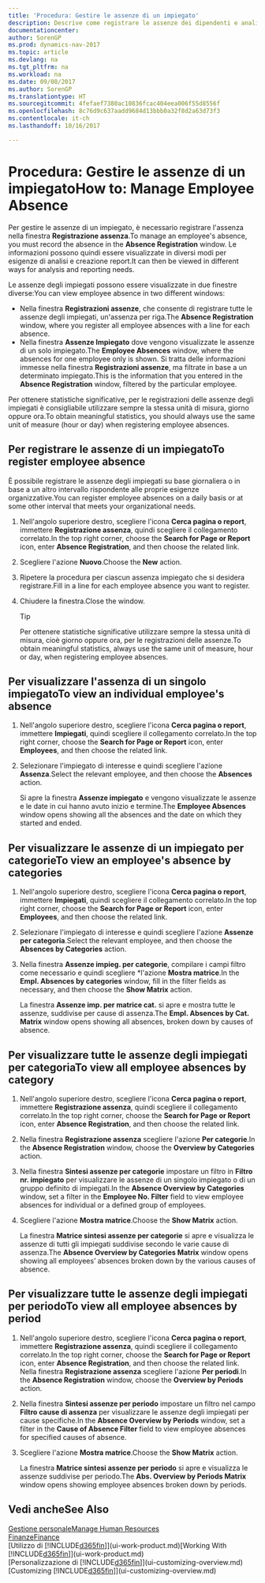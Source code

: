 ```yaml
---
title: 'Procedura: Gestire le assenze di un impiegato'
description: Descrive come registrare le assenze dei dipendenti e analizzare le statistiche sulle assenze.
documentationcenter: 
author: SorenGP
ms.prod: dynamics-nav-2017
ms.topic: article
ms.devlang: na
ms.tgt_pltfrm: na
ms.workload: na
ms.date: 09/08/2017
ms.author: SorenGP
ms.translationtype: HT
ms.sourcegitcommit: 4fefaef7380ac10836fcac404eea006f55d8556f
ms.openlocfilehash: 8c76d9c637aadd9684d13bbb0a32f8d2a63d73f3
ms.contentlocale: it-ch
ms.lasthandoff: 10/16/2017

---
```

# <a name="how-to-manage-employee-absence"></a><span data-ttu-id="cd171-103">Procedura: Gestire le assenze di un impiegato</span><span class="sxs-lookup"><span data-stu-id="cd171-103">How to: Manage Employee Absence</span></span>
<span data-ttu-id="cd171-104">Per gestire le assenze di un impiegato, è necessario registrare l'assenza nella finestra **Registrazione assenza**.</span><span class="sxs-lookup"><span data-stu-id="cd171-104">To manage an employee's absence, you must record the absence in the **Absence Registration** window.</span></span> <span data-ttu-id="cd171-105">Le informazioni possono quindi essere visualizzate in diversi modi per esigenze di analisi e creazione report.</span><span class="sxs-lookup"><span data-stu-id="cd171-105">It can then be viewed in different ways for analysis and reporting needs.</span></span>

<span data-ttu-id="cd171-106">Le assenze degli impiegati possono essere visualizzate in due finestre diverse:</span><span class="sxs-lookup"><span data-stu-id="cd171-106">You can view employee absence in two different windows:</span></span>

* <span data-ttu-id="cd171-107">Nella finestra **Registrazioni assenze**, che consente di registrare tutte le assenze degli impiegati, un'assenza per riga.</span><span class="sxs-lookup"><span data-stu-id="cd171-107">The **Absence Registration** window, where you register all employee absences with a line for each absence.</span></span>
* <span data-ttu-id="cd171-108">Nella finestra **Assenze Impiegato** dove vengono visualizzate le assenze di un solo impiegato.</span><span class="sxs-lookup"><span data-stu-id="cd171-108">The **Employee Absences** window, where the absences for one employee only is shown.</span></span> <span data-ttu-id="cd171-109">Si tratta delle informazioni immesse nella finestra **Registrazioni assenze**, ma filtrate in base a un determinato impiegato.</span><span class="sxs-lookup"><span data-stu-id="cd171-109">This is the information that you entered in the **Absence Registration** window, filtered by the particular employee.</span></span>

<span data-ttu-id="cd171-110">Per ottenere statistiche significative, per le registrazioni delle assenze degli impiegati è consigliabile utilizzare sempre la stessa unità di misura, giorno oppure ora.</span><span class="sxs-lookup"><span data-stu-id="cd171-110">To obtain meaningful statistics, you should always use the same unit of measure (hour or day) when registering employee absences.</span></span>

## <a name="to-register-employee-absence"></a><span data-ttu-id="cd171-111">Per registrare le assenze di un impiegato</span><span class="sxs-lookup"><span data-stu-id="cd171-111">To register employee absence</span></span>
<span data-ttu-id="cd171-112">È possibile registrare le assenze degli impiegati su base giornaliera o in base a un altro intervallo rispondente alle proprie esigenze organizzative.</span><span class="sxs-lookup"><span data-stu-id="cd171-112">You can register employee absences on a daily basis or at some other interval that meets your organizational needs.</span></span>

1. <span data-ttu-id="cd171-113">Nell'angolo superiore destro, scegliere l'icona **Cerca pagina o report**, immettere **Registrazione assenza**, quindi scegliere il collegamento correlato.</span><span class="sxs-lookup"><span data-stu-id="cd171-113">In the top right corner, choose the **Search for Page or Report** icon, enter **Absence Registration**, and then choose the related link.</span></span>
2. <span data-ttu-id="cd171-114">Scegliere l'azione **Nuovo**.</span><span class="sxs-lookup"><span data-stu-id="cd171-114">Choose the **New** action.</span></span>
3. <span data-ttu-id="cd171-115">Ripetere la procedura per ciascun assenza impiegato che si desidera registrare.</span><span class="sxs-lookup"><span data-stu-id="cd171-115">Fill in a line for each employee absence you want to register.</span></span>
4. <span data-ttu-id="cd171-116">Chiudere la finestra.</span><span class="sxs-lookup"><span data-stu-id="cd171-116">Close the window.</span></span>

    > [!Tip]
    > <span data-ttu-id="cd171-117">Per ottenere statistiche significative utilizzare sempre la stessa unità di misura, cioè giorno oppure ora, per le registrazioni delle assenze.</span><span class="sxs-lookup"><span data-stu-id="cd171-117">To obtain meaningful statistics, always use the same unit of measure, hour or day, when registering employee absences.</span></span>

## <a name="to-view-an-individual-employees-absence"></a><span data-ttu-id="cd171-118">Per visualizzare l'assenza di un singolo impiegato</span><span class="sxs-lookup"><span data-stu-id="cd171-118">To view an individual employee's absence</span></span>
1. <span data-ttu-id="cd171-119">Nell'angolo superiore destro, scegliere l'icona **Cerca pagina o report**, immettere **Impiegati**, quindi scegliere il collegamento correlato.</span><span class="sxs-lookup"><span data-stu-id="cd171-119">In the top right corner, choose the **Search for Page or Report** icon, enter **Employees**, and then choose the related link.</span></span>
2. <span data-ttu-id="cd171-120">Selezionare l'impiegato di interesse e quindi scegliere l'azione **Assenza**.</span><span class="sxs-lookup"><span data-stu-id="cd171-120">Select the relevant employee, and then choose the **Absences** action.</span></span>

    <span data-ttu-id="cd171-121">Si apre la finestra **Assenze impiegato** e vengono visualizzate le assenze e le date in cui hanno avuto inizio e termine.</span><span class="sxs-lookup"><span data-stu-id="cd171-121">The **Employee Absences** window opens showing all the absences and the date on which they started and ended.</span></span>

## <a name="to-view-an-employees-absence-by-categories"></a><span data-ttu-id="cd171-122">Per visualizzare le assenze di un impiegato per categorie</span><span class="sxs-lookup"><span data-stu-id="cd171-122">To view an employee's absence by categories</span></span>
1. <span data-ttu-id="cd171-123">Nell'angolo superiore destro, scegliere l'icona **Cerca pagina o report**, immettere **Impiegati**, quindi scegliere il collegamento correlato.</span><span class="sxs-lookup"><span data-stu-id="cd171-123">In the top right corner, choose the **Search for Page or Report** icon, enter **Employees**, and then choose the related link.</span></span>
2. <span data-ttu-id="cd171-124">Selezionare l'impiegato di interesse e quindi scegliere l'azione **Assenze per categoria**.</span><span class="sxs-lookup"><span data-stu-id="cd171-124">Select the relevant employee, and then choose the **Absences by Categories** action.</span></span>
3. <span data-ttu-id="cd171-125">Nella finestra **Assenze impieg. per categorie**, compilare i campi filtro come necessario e quindi scegliere *l'azione **Mostra matrice**.</span><span class="sxs-lookup"><span data-stu-id="cd171-125">In the **Empl. Absences by categories** window, fill in the filter fields as necessary, and then choose the **Show Matrix** action.</span></span>

    <span data-ttu-id="cd171-126">La finestra **Assenze imp. per matrice cat.** si apre e mostra tutte le assenze, suddivise per cause di assenza.</span><span class="sxs-lookup"><span data-stu-id="cd171-126">The **Empl. Absences by Cat. Matrix** window opens showing all absences, broken down by causes of absence.</span></span>

## <a name="to-view-all-employee-absences-by-category"></a><span data-ttu-id="cd171-127">Per visualizzare tutte le assenze degli impiegati per categoria</span><span class="sxs-lookup"><span data-stu-id="cd171-127">To view all employee absences by category</span></span>
1. <span data-ttu-id="cd171-128">Nell'angolo superiore destro, scegliere l'icona **Cerca pagina o report**, immettere **Registrazione assenza**, quindi scegliere il collegamento correlato.</span><span class="sxs-lookup"><span data-stu-id="cd171-128">In the top right corner, choose the **Search for Page or Report** icon, enter **Absence Registration**, and then choose the related link.</span></span>
2. <span data-ttu-id="cd171-129">Nella finestra **Registrazione assenza** scegliere l'azione **Per categorie**.</span><span class="sxs-lookup"><span data-stu-id="cd171-129">In the **Absence Registration** window, choose the **Overview by Categories** action.</span></span>
3. <span data-ttu-id="cd171-130">Nella finestra **Sintesi assenze per categorie** impostare un filtro in **Filtro nr. impiegato** per visualizzare le assenze di un singolo impiegato o di un gruppo definito di impiegati.</span><span class="sxs-lookup"><span data-stu-id="cd171-130">In the **Absence Overview by Categories** window, set a filter in the **Employee No. Filter** field to view employee absences for individual or a defined group of employees.</span></span>
4. <span data-ttu-id="cd171-131">Scegliere l'azione **Mostra matrice**.</span><span class="sxs-lookup"><span data-stu-id="cd171-131">Choose the **Show Matrix** action.</span></span>

    <span data-ttu-id="cd171-132">La finestra **Matrice sintesi assenze per categorie** si apre e visualizza le assenze di tutti gli impiegati suddivise secondo le varie cause di assenza.</span><span class="sxs-lookup"><span data-stu-id="cd171-132">The **Absence Overview by Categories Matrix** window opens showing all employees’ absences broken down by the various causes of absence.</span></span>

## <a name="to-view-all-employee-absences-by-period"></a><span data-ttu-id="cd171-133">Per visualizzare tutte le assenze degli impiegati per periodo</span><span class="sxs-lookup"><span data-stu-id="cd171-133">To view all employee absences by period</span></span>
1. <span data-ttu-id="cd171-134">Nell'angolo superiore destro, scegliere l'icona **Cerca pagina o report**, immettere **Registrazione assenza**, quindi scegliere il collegamento correlato.</span><span class="sxs-lookup"><span data-stu-id="cd171-134">In the top right corner, choose the **Search for Page or Report** icon, enter **Absence Registration**, and then choose the related link.</span></span>
   <span data-ttu-id="cd171-135">Nella finestra **Registrazione assenza** scegliere l'azione **Per periodi**.</span><span class="sxs-lookup"><span data-stu-id="cd171-135">In the **Absence Registration** window, choose the **Overview by Periods** action.</span></span>
2. <span data-ttu-id="cd171-136">Nella finestra **Sintesi assenze per periodo** impostare un filtro nel campo **Filtro cause di assenza** per visualizzare le assenze degli impiegati per cause specifiche.</span><span class="sxs-lookup"><span data-stu-id="cd171-136">In the **Absence Overview by Periods** window, set a filter in the **Cause of Absence Filter** field to view employee absences for specified causes of absence.</span></span>
3. <span data-ttu-id="cd171-137">Scegliere l'azione **Mostra matrice**.</span><span class="sxs-lookup"><span data-stu-id="cd171-137">Choose the **Show Matrix** action.</span></span>

    <span data-ttu-id="cd171-138">La finestra **Matrice sintesi assenze per periodo** si apre e visualizza le assenze suddivise per periodo.</span><span class="sxs-lookup"><span data-stu-id="cd171-138">The **Abs. Overview by Periods Matrix** window opens showing employee absences broken down by periods.</span></span>

## <a name="see-also"></a><span data-ttu-id="cd171-139">Vedi anche</span><span class="sxs-lookup"><span data-stu-id="cd171-139">See Also</span></span>
[<span data-ttu-id="cd171-140">Gestione personale</span><span class="sxs-lookup"><span data-stu-id="cd171-140">Manage Human Resources</span></span>](hr-manage-human-resources.md)  
[<span data-ttu-id="cd171-141">Finanze</span><span class="sxs-lookup"><span data-stu-id="cd171-141">Finance</span></span>](finance.md)  
<span data-ttu-id="cd171-142">[Utilizzo di [!INCLUDE[d365fin](includes/d365fin_md.md)]](ui-work-product.md)</span><span class="sxs-lookup"><span data-stu-id="cd171-142">[Working With [!INCLUDE[d365fin](includes/d365fin_md.md)]](ui-work-product.md)</span></span>  
<span data-ttu-id="cd171-143">[Personalizzazione di [!INCLUDE[d365fin](includes/d365fin_md.md)]](ui-customizing-overview.md)</span><span class="sxs-lookup"><span data-stu-id="cd171-143">[Customizing [!INCLUDE[d365fin](includes/d365fin_md.md)]](ui-customizing-overview.md)</span></span>

